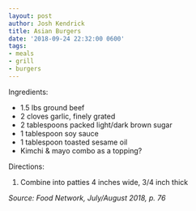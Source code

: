 ```yaml
---
layout: post
author: Josh Kendrick
title: Asian Burgers
date: '2018-09-24 22:32:00 0600'
tags:
- meals
- grill
- burgers
---
```


Ingredients:
* 1.5 lbs ground beef
* 2 cloves garlic, finely grated
* 2 tablespoons packed light/dark brown sugar
* 1 tablespoon soy sauce
* 1 tablespoon toasted sesame oil
* Kimchi & mayo combo as a topping?

Directions:
1. Combine into patties 4 inches wide, 3/4 inch thick

*Source: Food Network, July/August 2018, p. 76*